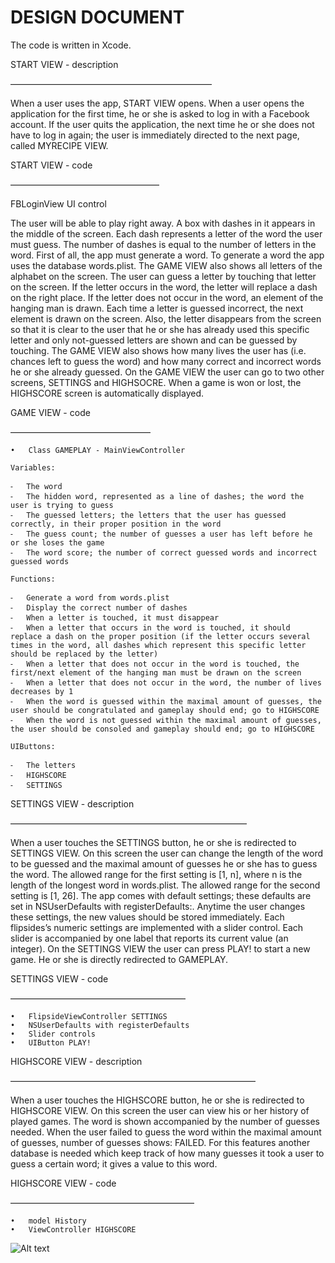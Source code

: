 DESIGN DOCUMENT
=================

The code is written in Xcode. 

START VIEW - description 

———————————————————————

When a user uses the app, START VIEW opens. When a user opens the application for the first time, he or she is asked to log in with a Facebook account. If the user quits the application, the next time he or she does not have to log in again; the user is immediately directed to the next page, called MYRECIPE VIEW. 

START VIEW - code

—————————————————

FBLoginView UI control



The user will be able to play right away. A box with dashes in it appears in the middle of the screen. Each dash represents a letter of the word the user must guess. The number of dashes is equal to the number of letters in the word. First of all, the app must generate a word. To generate a word the app uses the database words.plist. 
The GAME VIEW also shows all letters of the alphabet on the screen. The user can guess a letter by touching that letter on the screen. If the letter occurs in the word, the letter will replace a dash on the right place. If the letter does not occur in the word, an element of the hanging man is drawn. Each time a letter is guessed incorrect, the next element is drawn on the screen. Also, the letter disappears from the screen so that it is clear to the user that he or she has already used this specific letter and only not-guessed letters are shown and can be guessed by touching. 
The GAME VIEW also shows how many lives the user has (i.e. chances left to guess the word) and how many correct and incorrect words he or she already guessed. 
On the GAME VIEW the user can go to two other screens, SETTINGS and HIGHSOCRE. When a game is won or lost, the HIGHSCORE screen is automatically displayed. 


GAME VIEW - code

————————————————

	•	Class GAMEPLAY - MainViewController

	Variables:

	⁃	The word
	⁃	The hidden word, represented as a line of dashes; the word the user is trying to guess
	⁃	The guessed letters; the letters that the user has guessed correctly, in their proper position in the word
	⁃	The guess count; the number of guesses a user has left before he or she loses the game
	⁃	The word score; the number of correct guessed words and incorrect guessed words

	Functions:

	⁃	Generate a word from words.plist
	⁃	Display the correct number of dashes 
	⁃	When a letter is touched, it must disappear
	⁃	When a letter that occurs in the word is touched, it should replace a dash on the proper position (if the letter occurs several times in the word, all dashes which represent this specific letter should be replaced by the letter)
	⁃	When a letter that does not occur in the word is touched, the first/next element of the hanging man must be drawn on the screen
	⁃	When a letter that does not occur in the word, the number of lives decreases by 1
	⁃	When the word is guessed within the maximal amount of guesses, the user should be congratulated and gameplay should end; go to HIGHSCORE
	⁃	When the word is not guessed within the maximal amount of guesses, the user should be consoled and gameplay should end; go to HIGHSCORE

	UIButtons:

	⁃	The letters 
	⁃	HIGHSCORE
	⁃	SETTINGS


SETTINGS VIEW - description

———————————————————————————

When a user touches the SETTINGS button, he or she is redirected to SETTINGS VIEW. On this screen the user can change the length of the word to be guessed and the maximal amount of guesses he or she has to guess the word. The allowed range for the first setting is [1, n], where n is the length of the longest word in words.plist. The allowed range for the second setting is [1, 26]. The app comes with default settings; these defaults are set in NSUserDefaults with registerDefaults:. Anytime the user changes these settings, the new values should be stored immediately. Each flipsides’s numeric settings are implemented with a slider control. Each slider is accompanied by one label that reports its current value (an integer). 
On the SETTINGS VIEW the user can press PLAY! to start a new game. He or she is directly redirected to GAMEPLAY. 

SETTINGS VIEW - code

————————————————————

	•	FlipsideViewController SETTINGS
	•	NSUserDefaults with registerDefaults
	•	Slider controls 
	•	UIButton PLAY!

HIGHSCORE VIEW - description

————————————————————————————

When a user touches the HIGHSCORE button, he or she is redirected to HIGHSCORE VIEW. On this screen the user can view his or her history of played games. The word is shown accompanied by the number of guesses needed. When the user failed to guess the word within the maximal amount of guesses, number of guesses shows: FAILED. For this features another database is needed which keep track of how many guesses it took a user to guess a certain word; it gives a value to this word. 

HIGHSCORE VIEW - code

—————————————————————

	•	model History
	•	ViewController HIGHSCORE


![Alt text](/doc/DIAGRAM.png?raw=true "Diagram")